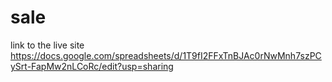 # sale
link to the live site
https://docs.google.com/spreadsheets/d/1T9fI2FFxTnBJAc0rNwMnh7szPCySrt-FapMw2nLCoRc/edit?usp=sharing
